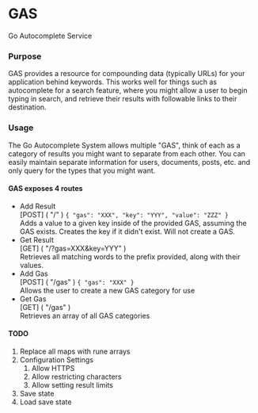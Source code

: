 # GAS
 Go Autocomplete Service

### Purpose
GAS provides a resource for compounding data (typically URLs) for your application behind keywords. This works well for 
things such as autocomplete for a search feature, where you might allow a user to begin typing in search, and retrieve 
their results with followable links to their destination.

### Usage
The Go Autocomplete System allows multiple "GAS", think of each as a category of results you might want to separate from
each other. You can easily maintain separate information for users, documents, posts, etc. and only query for the types
that you might want.

#### GAS exposes 4 routes
- Add Result  
[POST] ( "/" ) `{ "gas": "XXX", "key": "YYY", "value": "ZZZ" }`  
Adds a value to a given key inside of the provided GAS, assuming the GAS exists. Creates the key if it didn't exist. Will not create a GAS.  
- Get Result  
[GET] ( "/?gas=XXX&key=YYY" )  
Retrieves all matching words to the prefix provided, along with their values.
- Add Gas  
[POST] ( "/gas" ) `{ "gas": "XXX" }`  
Allows the user to create a new GAS category for use
- Get Gas  
[GET] ( "/gas" )  
Retrieves an array of all GAS categories

#### TODO
1. Replace all maps with rune arrays
2. Configuration Settings
   1. Allow HTTPS
   2. Allow restricting characters
   3. Allow setting result limits
3. Save state
4. Load save state